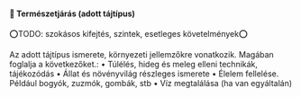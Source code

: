 #### 🔵 Természetjárás (adott tájtípus)

⭕TODO: szokásos kifejtés, szintek, esetleges követelmények⭕

Az adott  tájtípus ismerete, környezeti jellemzőkre vonatkozik. Magában foglalja a következőket.:
    • Túlélés, hideg és meleg elleni technikák, tájékozódás
    • Állat és növényvilág részleges ismerete
    • Élelem fellelése. Például bogyók, zuzmók, gombák, stb
    • Víz megtalálása (ha van egyáltalán)
